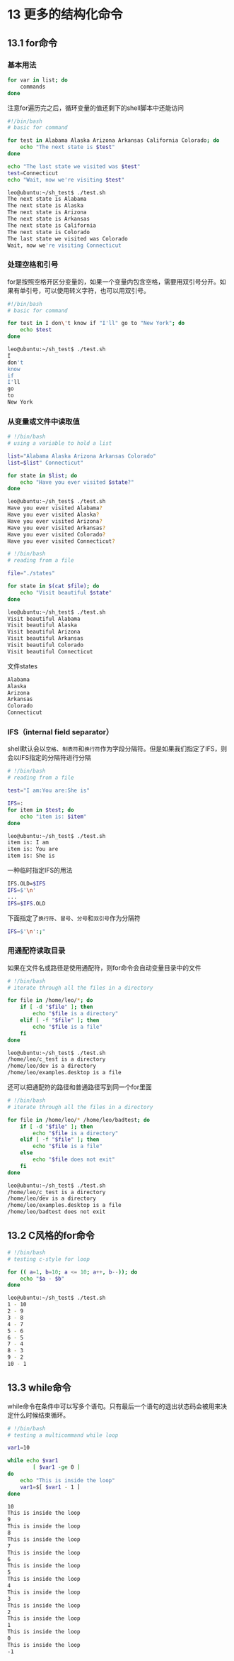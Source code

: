# 13 更多的结构化命令

## 13.1 for命令

### 基本用法

```bash
for var in list; do
    commands
done
```

注意for遍历完之后，循环变量的值还剩下的shell脚本中还能访问

```bash
#!/bin/bash
# basic for command

for test in Alabama Alaska Arizona Arkansas California Colorado; do
    echo "The next state is $test"
done

echo "The last state we visited was $test"
test=Connecticut
echo "Wait, now we're visiting $test"
```

```bash
leo@ubuntu:~/sh_test$ ./test.sh
The next state is Alabama
The next state is Alaska
The next state is Arizona
The next state is Arkansas
The next state is California
The next state is Colorado
The last state we visited was Colorado
Wait, now we're visiting Connecticut
```

### 处理空格和引号

for是按照空格开区分变量的，如果一个变量内包含空格，需要用双引号分开。如果有单引号，可以使用转义字符，也可以用双引号。

```bash
#!/bin/bash
# basic for command

for test in I don\'t know if "I'll" go to "New York"; do
    echo $test
done
```

```bash
leo@ubuntu:~/sh_test$ ./test.sh
I
don't
know
if
I'll
go
to
New York
```

### 从变量或文件中读取值

```bash
# !/bin/bash
# using a variable to hold a list

list="Alabama Alaska Arizona Arkansas Colorado"
list=$list" Connecticut"

for state in $list; do
    echo "Have you ever visited $state?"
done
```

```bash
leo@ubuntu:~/sh_test$ ./test.sh
Have you ever visited Alabama?
Have you ever visited Alaska?
Have you ever visited Arizona?
Have you ever visited Arkansas?
Have you ever visited Colorado?
Have you ever visited Connecticut?
```

```bash
# !/bin/bash
# reading from a file

file="./states"

for state in $(cat $file); do
    echo "Visit beautiful $state"
done
```

```bash
leo@ubuntu:~/sh_test$ ./test.sh 
Visit beautiful Alabama
Visit beautiful Alaska
Visit beautiful Arizona
Visit beautiful Arkansas
Visit beautiful Colorado
Visit beautiful Connecticut
```

文件states

```txt
Alabama
Alaska
Arizona
Arkansas
Colorado
Connecticut
```

### IFS（internal field separator）

shell默认会以`空格`、`制表符`和`换行符`作为字段分隔符。但是如果我们指定了IFS，则会以IFS指定的分隔符进行分隔

```bash
# !/bin/bash
# reading from a file

test="I am:You are:She is"

IFS=:
for item in $test; do
    echo "item is: $item"
done
```

```bash
leo@ubuntu:~/sh_test$ ./test.sh
item is: I am
item is: You are
item is: She is
```

一种临时指定IFS的用法

```bash
IFS.OLD=$IFS
IFS=$'\n'
...
IFS=$IFS.OLD
```

下面指定了`换行符`、`冒号`、`分号`和`双引号`作为分隔符

```bash
IFS=$'\n':;"
```

### 用通配符读取目录

如果在文件名或路径是使用通配符，则for命令会自动变量目录中的文件

```bash
# !/bin/bash
# iterate through all the files in a directory

for file in /home/leo/*; do
    if [ -d "$file" ]; then
        echo "$file is a directory"
    elif [ -f "$file" ]; then
        echo "$file is a file"
    fi
done
```

```bash
leo@ubuntu:~/sh_test$ ./test.sh
/home/leo/c_test is a directory
/home/leo/dev is a directory
/home/leo/examples.desktop is a file
```

还可以把通配符的路径和普通路径写到同一个for里面

```bash
# !/bin/bash
# iterate through all the files in a directory

for file in /home/leo/* /home/leo/badtest; do
    if [ -d "$file" ]; then
        echo "$file is a directory"
    elif [ -f "$file" ]; then
        echo "$file is a file"
    else
        echo "$file does not exit"
    fi
done
```

```bash
leo@ubuntu:~/sh_test$ ./test.sh
/home/leo/c_test is a directory
/home/leo/dev is a directory
/home/leo/examples.desktop is a file
/home/leo/badtest does not exit
```

## 13.2 C风格的for命令

```bash
# !/bin/bash
# testing c-style for loop

for (( a=1, b=10; a <= 10; a++, b--)); do
    echo "$a - $b"
done
```

```bash
leo@ubuntu:~/sh_test$ ./test.sh
1 - 10
2 - 9
3 - 8
4 - 7
5 - 6
6 - 5
7 - 4
8 - 3
9 - 2
10 - 1
```

## 13.3 while命令

while命令在条件中可以写多个语句。只有最后一个语句的退出状态码会被用来决定什么时候结束循环。

```bash
# !/bin/bash
# testing a multicommand while loop

var1=10

while echo $var1
        [ $var1 -ge 0 ]
do
    echo "This is inside the loop"
    var1=$[ $var1 - 1 ]
done
```

```bash
10
This is inside the loop
9
This is inside the loop
8
This is inside the loop
7
This is inside the loop
6
This is inside the loop
5
This is inside the loop
4
This is inside the loop
3
This is inside the loop
2
This is inside the loop
1
This is inside the loop
0
This is inside the loop
-1
```
